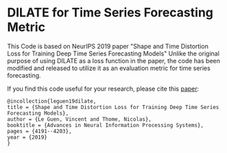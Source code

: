# DILATE for Time Series Forecasting Metric

This Code is based on NeurIPS 2019 paper "Shape and Time Distortion Loss for Training Deep Time Series Forecasting Models"
Unlike the original purpose of using DILATE as a loss function in the paper, the code has been modified and released to utilize it as an evaluation metric for time series forecasting.

If you find this code useful for your research, please cite this [paper](https://papers.nips.cc/paper/8672-shape-and-time-distortion-loss-for-training-deep-time-series-forecasting-models):
```
@incollection{leguen19dilate,
title = {Shape and Time Distortion Loss for Training Deep Time Series Forecasting Models},
author = {Le Guen, Vincent and Thome, Nicolas},
booktitle = {Advances in Neural Information Processing Systems},
pages = {4191--4203},
year = {2019}
}
```
